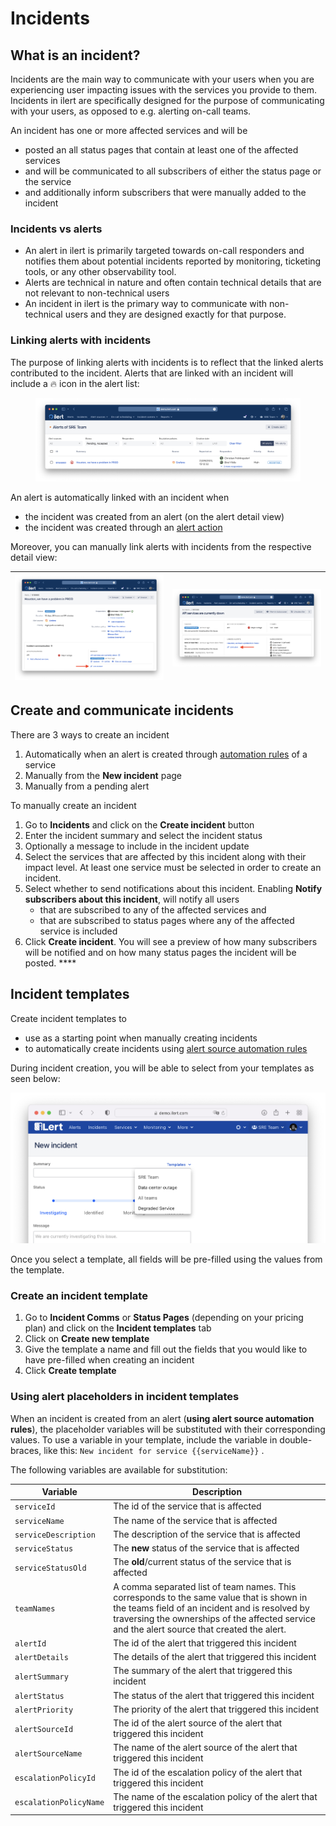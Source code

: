 # Incidents

## What is an incident?

Incidents are the main way to communicate with your users when you are experiencing user impacting issues with the services you provide to them. Incidents in ilert are specifically designed for the purpose of communicating with your users, as opposed to e.g. alerting on-call teams.

An incident has one or more affected services and will be

* posted an all status pages that contain at least one of the affected services
* and will be communicated to all subscribers of either the status page or the service
* and additionally inform subscribers that were manually added to the incident

### Incidents vs alerts

* An alert in ilert is primarily targeted towards on-call responders and notifies them about potential incidents reported by monitoring, ticketing tools, or any other observability tool.
* Alerts are technical in nature and often contain technical details that are not relevant to non-technical users
* An incident in ilert is the primary way to communicate with non-technical users and they are designed exactly for that purpose.

### Linking alerts with incidents

The purpose of linking alerts with incidents is to reflect that the linked alerts contributed to the incident. Alerts that are linked with an incident will include a :fire: icon in the alert list:

<figure><img src="../.gitbook/assets/image.png" alt=""><figcaption></figcaption></figure>

An alert is automatically linked with an incident when

* the incident was created from an alert (on the alert detail view)
* the incident was created through an [alert action](services.md#automation-with-alert-sources)

Moreover, you can manually link alerts with incidents from the respective detail view:

| ![](<../.gitbook/assets/Screenshot 2023-10-05 at 12.10.10.png>) | ![](<../.gitbook/assets/Screenshot 2023-10-05 at 12.11.23.png>) |
| --------------------------------------------------------------- | --------------------------------------------------------------- |

## Create and communicate incidents

There are 3 ways to create an incident

1. Automatically when an alert is created through [automation rules](services.md#automation-with-alert-sources) of a service
2. Manually from the **New incident** page
3. Manually from a pending alert

To manually create an incident

1. Go to **Incidents** and click on the **Create incident** button
2. Enter the incident summary and select the incident status
3. Optionally a message to include in the incident update
4. Select the services that are affected by this incident along with their impact level. At least one service must be selected in order to create an incident.
5. Select whether to send notifications about this incident. Enabling **Notify subscribers about this incident**, will notify all users
   * that are subscribed to any of the affected services and
   * that are subscribed to status pages where any of the affected service is included
6. Click **Create incident**. You will see a preview of how many subscribers will be notified and on how many status pages the incident will be posted. \*\*\*\*

## Incident templates

Create incident templates to

* use as a starting point when manually creating incidents
* to automatically create incidents using [alert source automation rules](services.md#automation-with-alert-sources)

During incident creation, you will be able to select from your templates as seen below:

![](<../.gitbook/assets/Screenshot 2022-01-08 at 00.20.19.png>)

Once you select a template, all fields will be pre-filled using the values from the template.

### Create an incident template <a href="#create-an-incident-template" id="create-an-incident-template"></a>

1. Go to **Incident Comms** or **Status Pages** (depending on your pricing plan) and click on the **Incident templates** tab
2. Click on **Create new template**
3. Give the template a name and fill out the fields that you would like to have pre-filled when creating an incident
4. Click **Create template**

### Using alert placeholders in incident templates <a href="#use-an-incident-template" id="use-an-incident-template"></a>

When an incident is created from an alert (**using alert source automation rules**), the placeholder variables will be substituted with their corresponding values. To use a variable in your template, include the variable in double-braces, like this: `New incident for service {{serviceName}}` .

The following variables are available for substitution:

| Variable               | Description                                                                                                                                                                                                                                |
| ---------------------- | ------------------------------------------------------------------------------------------------------------------------------------------------------------------------------------------------------------------------------------------ |
| `serviceId`            | The id of the service that is affected                                                                                                                                                                                                     |
| `serviceName`          | The name of the service that is affected                                                                                                                                                                                                   |
| `serviceDescription`   | The description of the service that is affected                                                                                                                                                                                            |
| `serviceStatus`        | The **new** status of the service that is affected                                                                                                                                                                                         |
| `serviceStatusOld`     | The **old**/current status of the service that is affected                                                                                                                                                                                 |
| `teamNames`            | A comma separated list of team names. This corresponds to the same value that is shown in the teams field of an incident and is resolved by traversing the ownerships of the affected service and the alert source that created the alert. |
| `alertId`              | The id of the alert that triggered this incident                                                                                                                                                                                           |
| `alertDetails`         | The details of the alert that triggered this incident                                                                                                                                                                                      |
| `alertSummary`         | The summary of the alert that triggered this incident                                                                                                                                                                                      |
| `alertStatus`          | The status of the alert that triggered this incident                                                                                                                                                                                       |
| `alertPriority`        | The priority of the alert that triggered this incident                                                                                                                                                                                     |
| `alertSourceId`        | The id of the alert source of the alert that triggered this incident                                                                                                                                                                       |
| `alertSourceName`      | The name of the alert source of the alert that triggered this incident                                                                                                                                                                     |
| `escalationPolicyId`   | The id of the escalation policy of the alert that triggered this incident                                                                                                                                                                  |
| `escalationPolicyName` | The name of the escalation policy of the alert that triggered this incident                                                                                                                                                                |

